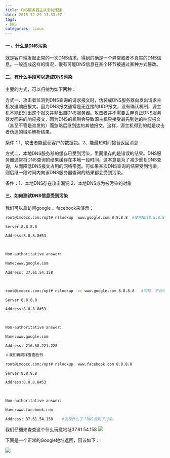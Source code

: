 ```yaml
---
title: DNS服务器主从复制搭建
date: 2015-12-29 11:33:07
tags:
- DNS
categories: Linux
---
```


#### 一 、什么是DNS污染 
 
 就是客户端发起正常的一次DNS请求，得到的确是一个异常或者不真实的DNS信息。一般造成这样的情况，很有可能DNS信息在某个环节被通过某种方式篡改。   
 
 
 
####  二、有什么手段可以造成DNS污染
 
 主要的方式，可以归纳为如下两种： 
 
 

方式一、攻击者监测到DNS查询的请求报文时，伪装成DNS服务器向发出请求主机发送响应报文。因为DNS报文通常是无连接的UDP报文，没有确认机制，源主机不能识别出这个报文并非出自DNS服务器。攻击者并不需要丢弃真正DNS服务器发回来的响应报文，因为DNS的机制会导致源主机只接受最先到达的响应报文（甚至不管是谁发的）而忽略后继到达的其他报文。这样，源主机得到的就是攻击者伪造的域名解析结果。

条件：1、攻击者能截获客户的数据包。2、能最短时间接替返回消息

方式二、本地DNS服务器的缓存已受到污染，里面缓存的是错误的结果。DNS服务器通常将DNS查询的结果缓存在本地一段时间，这本意是为了减少重复DNS查询，从而降低DNS报文占用的网络带宽。可如果某次DNS查询的结果受到污染，则后继一段时间内向该DNS服务器查询的结果都会受到污染。

条件：1、本地DNS存在攻击漏洞 2、本地DNS成为被污染的对象


#### 三、如何测试DNS信息受到污染

 我们可以拿访问google 、facebook来演示：

```bash
root@imoocc.com:/opt# nslookup  www.google.com 8.8.8.8  #使用NDS8.8.8.8 解析 www.google.com

Server:8.8.8.8

Address:8.8.8.8#53

 

Non-authoritative answer:

Name:www.google.com

Address: 37.61.54.158

 

root@imoocc.com:/opt# nslookup -vc www.google.com 8.8.8.8   #同样，不过改使用TCP的方式解析

Server:8.8.8.8

Address:8.8.8.8#53

 

Non-authoritative answer:

Name:www.google.com

Address: 216.58.221.228

＃我们再同样查查脸书

root@imoocc.com:/opt# nslookup  www.facebook.com 8.8.8.8

Server:8.8.8.8

Address:8.8.8.8#53

 

Non-authoritative answer:

Name:www.facebook.com

Address: 37.61.54.158    #发现什么了？DNS受到了污染。

```

我们仔细来查查这个什么玩意地址37.61.54.158
![](http://oak0aohum.bkt.clouddn.com/DNS-test.png)



 下面是一个正常的Google地址返回，因该如下：

![](http://oak0aohum.bkt.clouddn.com/DNS-test2.png)






 


